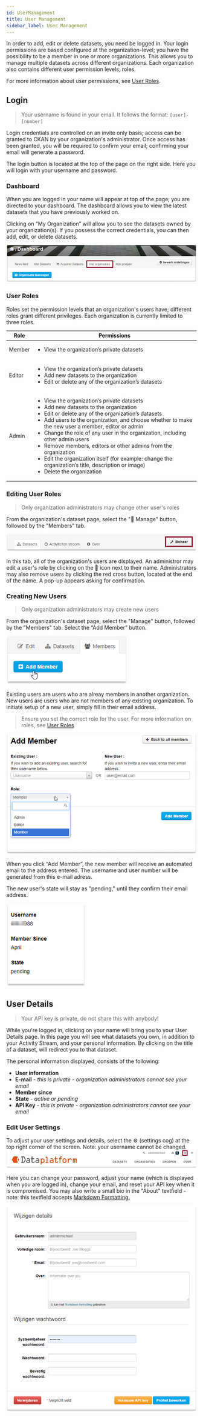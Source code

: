 ```yaml
---
id: UserManagement
title: User Management
sidebar_label: User Management
---
```

In order to add, edit or delete datasets, you need be logged in. Your login permissions are based configured at the organization-level; you have the possibility to be a member in one or more organizations. This allows you to manage multiple datasets across different organizations. Each organization also contains different user permission levels; roles. 

For more information about user permissions, see [User Roles](#user-roles).

## Login
> Your username is found in your email. It follows the format:  `[user]-[number]`

Login credentials are controlled on an invite only basis; access can be granted to CKAN by your organization's administrator. Once access has been granted, you will be required to confirm your email; confirming your email will generate a password.

The login button is located at the top of the page on the right side. Here you will login with your username and password.

<!-- ![SCREENCAST: login?](assets/UserManagement/dataplatform_user_UserManagement_login_screencast.gif) -->

<!-- ![SCREENCAST: ???](assets/UserManagement/dataplatform_user_UserManagement_loggedIn_screencast.gif) -->


### Dashboard
When you are logged in your name will appear at top of the page; you are directed to your dashboard. The dashboard allows you to view the latest datasets that you have previously worked on.

Clicking on “My Organization” will allow you to see the datasets owned by your organization(s). If you possess the correct credentials, you can then add, edit, or delete datasets.

![IMAGE: overig; 22 datasets](assets/UserManagement/dataplatform_user_UserManagement_MyOrganization.png)


### User Roles
Roles set the permission levels that an organization's users have; different roles grant different privileges. Each organization is currently limited to three roles.

| Role | Permissions  | 
| ----------------------------  | ----------------------------   | 
| Member           |<ul><li>View the organization’s private datasets</li></ul> | 
| Editor           |<ul><li>View the organization’s private datasets</li><li>Add new datasets to the organization</li><li>Edit or delete any of the organization’s datasets</li></ul> | 
|Admin |<ul><li>View the organization’s private datasets</li><li>Add new datasets to the organization</li><li>Edit or delete any of the organization’s datasets</li><li>Add users to the organization, and choose whether to make the new user a member, editor or admin</li><li>Change the role of any user in the organization, including other admin users</li><li>Remove members, editors or other admins from the organization</li><li>Edit the organization itself (for example: change the organization’s title, description or image) </li><li>Delete the organization</li></ul>|



### Editing User Roles
> Only organization administrators may change other user's roles 

From the organization's dataset page, select the "🔧 Manage" button, followed by the "Members" tab.

![SCREENCAST: NEW_click manage then members](assets/UserManagement/dataplatform_user_UserManagement_ManageUser.png)

In this tab, all of the organization's users are displayed. An administror may edit a user's role by clicking on the 🔧 icon next to their name. Administrators may also remove users by clicking the red cross button, located at the end of the name. A pop-up appears asking for confirmation. 

### Creating New Users
> Only organization administrators may create new users

From the organization's dataset page, select the "Manage" button, followed by the "Members" tab. Select the “Add Member” button.

![IMAGE: add member blue button](assets/UserManagement/dataplatform_user_UserManagement_ManageUser_AddMember.png)

Existing users are users who are alreay members in another organization. New users are users who are not members of any existing organization. To initiate setup of a new user, simply fill in their email address.

> Ensure you set the correct role for the user. For more information on roles, see [User Roles](#user-roles)

![IMAGE: add member screen](assets/UserManagement/dataplatform_user_UserManagement_ManageUser_AddMemberRole.png)


When you click “Add Member”, the new member will receive an automated email to the address entered. The username and user number will be generated from this e-mail adress.

The new user's state will stay as "pending," until they confirm their email address.

![IMAGE: member status "pending" screen](assets/UserManagement/dataplatform_user_UserManagement_ManageUser_Pending.png)


## User Details 
> Your API key is private, do not share this with anybody!

While you're logged in, clicking on your name will bring you to your User Details page. In this page you will see what datasets you own, in addition to your Activity Stream, and your personal information. By clicking on the title of a dataset, will redirect you to that dataset. 


The personal information displayed, consists of the following: 
* **User information**
* **E-mail** *- this is private - organization administrators cannot see your email* 
* **Member since** 
* **State** *- active or pending* 
* **API Key** *- this is private - organization administrators cannot see your email*

<!-- ![IMAGE: user+api key](assets/UserManagement/dataplatform_user_UserManagement_ManageUser_Private_Information.png) -->


### Edit User Settings
To adjust your user settings and details, select the ⚙ (settings cog) at the top right corner of the screen. Note: your username cannot be changed.
![SCREENCAST: settings cog](assets/UserManagement/dataplatform_user_UserManagement_user_settings.png)

Here you can change your password, adjust your name (which is displayed when you are logged in), change your email, and reset your API key when it is compromised. You may also write a small bio in the "About" textfield - note: this textfield accepts <a href="https://www.markdownguide.org/basic-syntax" target="_blank" rel="noreferrer noopener">Markdown Formatting.</a>

![IMAGE: change personal user details](assets/UserManagement/dataplatform_user_UserManagement_ManageUser_EditUser.png)
